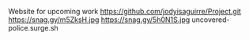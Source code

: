 Website for upcoming work
https://github.com/jodyisaguirre/Project.git
https://snag.gy/m5ZksH.jpg
https://snag.gy/5h0N1S.jpg
uncovered-police.surge.sh
